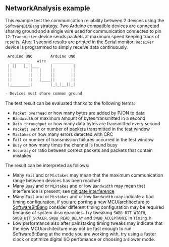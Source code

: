 ## NetworkAnalysis example
This example test the communication reliability between 2 devices using the `SoftwareBitBang` strategy. Two Arduino compatible devices are connected sharing ground and a single wire used for communication connected to pin `12`. `Transmitter` device sends packets at maximum speed keeping track of results. After 1 second results are printed in the Serial monitor. `Receiver` device is programmed to simply receive data continuously.

```cpp  
 Arduino UNO        Arduino UNO
  _________   wire   _________
 | ||   |_||___     |         |
 ||       ||   |    ||       ||
 ||       ||   |    ||       ||
 ||       ||   |____||       ||
 |_________|        |_|_|__||_|

- Devices must share common ground
```

The test result can be evaluated thanks to the following terms:
* `Packet overhead` or how many bytes are added by PJON to data
* `Bandwidth` or maximum amount of bytes transmitted in a second
* `Data throughput` or how many data bytes are transmitted every second
* `Packets sent` or number of packets transmitted in the test window
* `Mistakes` or how many errors detected with CRC
* `Fail` or number of transmission failures occurred in the test window
* `Busy` or how many times the channel is found busy
* `Accuracy` or ratio between correct packets and packets that contain mistakes

The result can be interpreted as follows:
- Many `Fail` and or `Mistakes` may mean that the maximum communication range between devices has been reached
- Many `Busy` and or `Mistakes` and or low `Bandwidth` may mean that interference is present, see [mitigate interference](https://github.com/gioblu/PJON/wiki/Mitigate-interference)
- Many `Fail` and or `Mistakes` and or low `Bandwidth` may indicate a bad timing configuration, if you are porting a new MCU/architecture to [SoftwareBitBang](https://github.com/gioblu/PJON/tree/master/strategies/SoftwareBitBang) consider different timing configuration may be required because of system discrepancies. Try tweaking `SWBB_BIT_WIDTH`, `SWBB_BIT_SPACER`, `SWBB_READ_DELAY` and `SWBB_ACCEPTANCE` in `Timing.h`
- Low performance also after painstaking timing tweaks may indicate that the new MCU/architecture may not be fast enough to run SoftwareBitBang at the mode you are working with, try using a faster clock or optimize digital I/O perfomance or choosing a slower mode.
